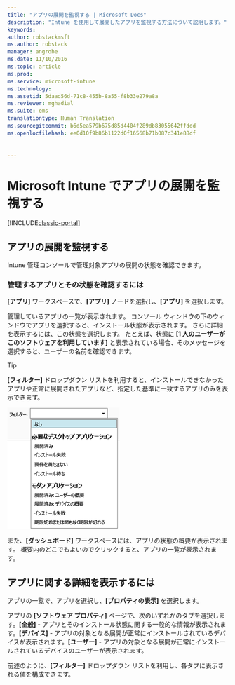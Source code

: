 ```yaml
---
title: "アプリの展開を監視する | Microsoft Docs"
description: "Intune を使用して展開したアプリを監視する方法について説明します。"
keywords: 
author: robstackmsft
ms.author: robstack
manager: angrobe
ms.date: 11/10/2016
ms.topic: article
ms.prod: 
ms.service: microsoft-intune
ms.technology: 
ms.assetid: 5daad56d-71c8-455b-8a55-f8b33e279a8a
ms.reviewer: mghadial
ms.suite: ems
translationtype: Human Translation
ms.sourcegitcommit: b6d5ea579b675d85d4404f289db83055642ffddd
ms.openlocfilehash: ee0d10f9b86b1122d0f16568b71b087c341e88df


---
```



# <a name="monitor-app-deployments-in-microsoft-intune"></a>Microsoft Intune でアプリの展開を監視する

[!INCLUDE[classic-portal](../includes/classic-portal.md)]

## <a name="monitor-an-app-deployment"></a>アプリの展開を監視する
Intune 管理コンソールで管理対象アプリの展開の状態を確認できます。 <!---App status is displayed in real-time. You don't have to wait for the device to check-in before you can see this.--->

### <a name="to-view-apps-that-you-manage-and-their-status"></a>管理するアプリとその状態を確認するには
**[アプリ]** ワークスペースで、**[アプリ]** ノードを選択し、**[アプリ]** を選択します。

管理しているアプリの一覧が表示されます。 コンソール ウィンドウの下のウィンドウでアプリを選択すると、インストール状態が表示されます。 さらに詳細を表示するには、この状態を選択します。 たとえば、状態に **[1 人のユーザーがこのソフトウェアを利用しています]** と表示されている場合、そのメッセージを選択すると、ユーザーの名前を確認できます。

> [!TIP]
> **[フィルター]** ドロップダウン リストを利用すると、インストールできなかったアプリや正常に展開されたアプリなど、指定した基準に一致するアプリのみを表示できます。
>
> ![アプリ フィルターの例](./media/app-filters.png)

また、**[ダッシュボード]** ワークスペースには、アプリの状態の概要が表示されます。 概要内のどこでもよいのでクリックすると、アプリの一覧が表示されます。

## <a name="to-view-more-detailed-information-about-an-app"></a>アプリに関する詳細を表示するには
アプリの一覧で、アプリを選択し、**[プロパティの表示]** を選択します。

アプリの **[ソフトウェア プロパティ]** ページで、次のいずれかのタブを選択します。**[全般]** - アプリとそのインストール状態に関する一般的な情報が表示されます。**[デバイス]** - アプリの対象となる展開が正常にインストールされているデバイスが表示されます。**[ユーザー]** - アプリの対象となる展開が正常にインストールされているデバイスのユーザーが表示されます。

前述のように、**[フィルター]** ドロップダウン リストを利用し、各タブに表示される値を構成できます。



<!--HONumber=Dec16_HO2-->


